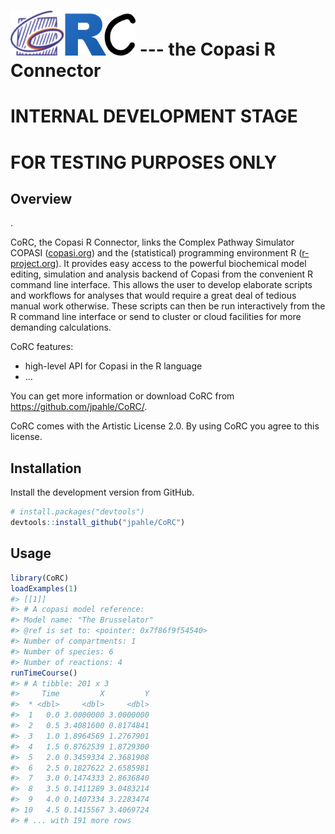 
<!-- README.md is generated from README.Rmd. Please edit that file -->
<img src="man/figures/logo.png" alt="CoRC logo" width="200"> --- the <b>Co</b>pasi <b>R</b> <b>C</b>onnector
============================================================================================================

INTERNAL DEVELOPMENT STAGE
==========================

FOR TESTING PURPOSES ONLY
=========================

Overview
--------

.

CoRC, the Copasi R Connector, links the Complex Pathway Simulator COPASI ([copasi.org](http://copasi.org)) and the (statistical) programming environment R ([r-project.org](http://r-project.org)). It provides easy access to the powerful biochemical model editing, simulation and analysis backend of Copasi from the convenient R command line interface. This allows the user to develop elaborate scripts and workflows for analyses that would require a great deal of tedious manual work otherwise. These scripts can then be run interactively from the R command line interface or send to cluster or cloud facilities for more demanding calculations.

CoRC features:

-   high-level API for Copasi in the R language
-   ...

You can get more information or download CoRC from <https://github.com/jpahle/CoRC/>.

CoRC comes with the Artistic License 2.0. By using CoRC you agree to this license.

Installation
------------

Install the development version from GitHub.

``` r
# install.packages("devtools")
devtools::install_github("jpahle/CoRC")
```

Usage
-----

``` r
library(CoRC)
loadExamples(1)
#> [[1]]
#> # A copasi model reference:
#> Model name: "The Brusselator"
#> @ref is set to: <pointer: 0x7f86f9f54540>
#> Number of compartments: 1
#> Number of species: 6
#> Number of reactions: 4
runTimeCourse()
#> # A tibble: 201 x 3
#>     Time         X         Y
#>  * <dbl>     <dbl>     <dbl>
#>  1   0.0 3.0000000 3.0000000
#>  2   0.5 3.4081600 0.8174841
#>  3   1.0 1.8964569 1.2767901
#>  4   1.5 0.8762539 1.8729300
#>  5   2.0 0.3459334 2.3681908
#>  6   2.5 0.1827622 2.6585981
#>  7   3.0 0.1474333 2.8636840
#>  8   3.5 0.1411289 3.0483214
#>  9   4.0 0.1407334 3.2283474
#> 10   4.5 0.1415567 3.4069724
#> # ... with 191 more rows
```
